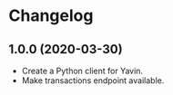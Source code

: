# Changelog


1.0.0 (2020-03-30)
------------------

- Create a Python client for Yavin.
- Make transactions endpoint available.